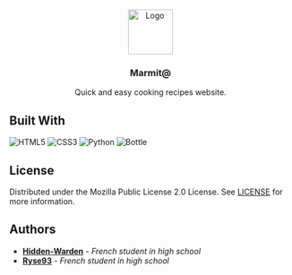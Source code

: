 <br/>
<p align="center">
  <a href="https://github.com/Hidden-Warden/Marmit65">
    <img src="https://raw.githubusercontent.com/Hidden-Warden/Marmit65/95a32a2b92e3f42bb9dcfc317f3db6fffc5829f6/image/logo.svg" alt="Logo" width="80" height="80">
  </a>

  <h3 align="center">Marmit@</h3>

  <p align="center">
    Quick and easy cooking recipes website.
  </p>
</p>

## Built With

![HTML5](https://img.shields.io/badge/html5-%23E34F26.svg?style=for-the-badge&logo=html5&logoColor=white)
![CSS3](https://img.shields.io/badge/css3-%231572B6.svg?style=for-the-badge&logo=css3&logoColor=white)
![Python](https://img.shields.io/badge/python-3670A0?style=for-the-badge&logo=python&logoColor=ffdd54)
![Bottle](https://img.shields.io/badge/LICENSE-MPL-green?style=for-the-badge&logo=bottle)

## License

Distributed under the Mozilla Public License 2.0 License. See [LICENSE](https://github.com/Hidden-Warden/Marmit65/blob/main/LICENSE) for more information.

## Authors

* **[Hidden-Warden](https://github.com/Hidden-Warden)** - *French student in high school*
* **[Ryse93](https://github.com/Ryse93)** - *French student in high school*

